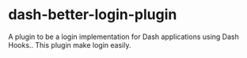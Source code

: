 # dash-better-login-plugin
A plugin to be a login implementation for Dash applications using Dash Hooks.. This plugin make login easily.
